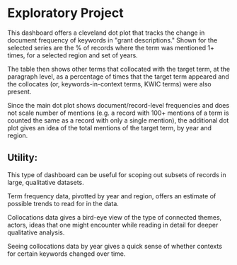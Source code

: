 # Exploratory Project

This dashboard offers a cleveland dot plot that tracks the change in document frequency of keywords in "grant descriptions."
Shown for the selected series are the % of records where the term was mentioned 1+ times, for a selected region and set of years.

The table then shows other terms that collocated with the target term, at the paragraph level, as a percentage of times that the target term appeared and the collocates (or, keywords-in-context terms, KWIC terms) were also present. 

Since the main dot plot shows document/record-level frequencies and does not scale number of mentions (e.g. a record with 100+ mentions of a term is counted the same as a record with only a single mention), the additional dot plot gives an idea of the total mentions of the target term, by year and region.

## Utility:

This type of dashboard can be useful for scoping out subsets of records in large, qualitative datasets.

Term frequency data, pivotted by year and region, offers an estimate of possible trends to read for in the data.

Collocations data gives a bird-eye view of the type of connected themes, actors, ideas that one might encounter while reading in detail for deeper qualitative analysis.

Seeing collocations data by year gives a quick sense of whether contexts for certain keywords changed over time.




